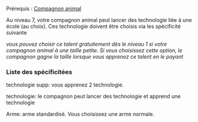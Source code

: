 Prérequis : [Compagnon animal](../../1.%20Talent%20de%20base/Compagnon%20animal.md)

Au niveau 7, votre compagnon animal peut lancer des technologie liée à une école (au choix). Ces technologie doivent être choisis via les spécificité suivante

*vous pouvez choisir ce talent gratuitement dès le niveau 1 si votre compagnon animal à une taille petite. Si vous choisissez cette option, le compagnon gagne la taille lorsque vous apprenez ce talent en le payant*

### Liste des spécificitées

technologie supp: vous apprenez 2 technologie.

technologie: le compagnon peut lancer des technologie et apprend une technologie 

Arme: arme standardisé. Vous choisissez une arme normale.


